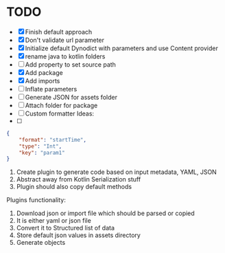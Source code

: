 # TODO

- [x] Finish default approach
- [x] Don't validate url parameter
- [x] Initialize default Dynodict with parameters and use Content provider
- [x] rename java to kotlin folders
- [ ] Add property to set source path
- [x] Add package
- [x] Add imports
- [ ] Inflate parameters
- [ ] Generate JSON for assets folder
- [ ] Attach folder for package
- [ ] Custom formatter Ideas:
- [ ]

```json
{
    "format": "startTime",
    "type": "Int",
    "key": "param1"
}
```

1. Create plugin to generate code based on input metadata, YAML, JSON
2. Abstract away from Kotlin Serialization stuff
3. Plugin should also copy default methods

Plugins functionality:

1. Download json or import file which should be parsed or copied
2. It is either yaml or json file
3. Convert it to Structured list of data
4. Store default json values in assets directory
5. Generate objects 
